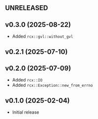 ## UNRELEASED

## v0.3.0 (2025-08-22)
- Added `rcx::gvl::without_gvl`

## v0.2.1 (2025-07-10)

## v0.2.0 (2025-07-09)
- Added `rcx::IO`
- Added `rcx::Exception::new_from_errno`

## v0.1.0 (2025-02-04)
- Initial release
